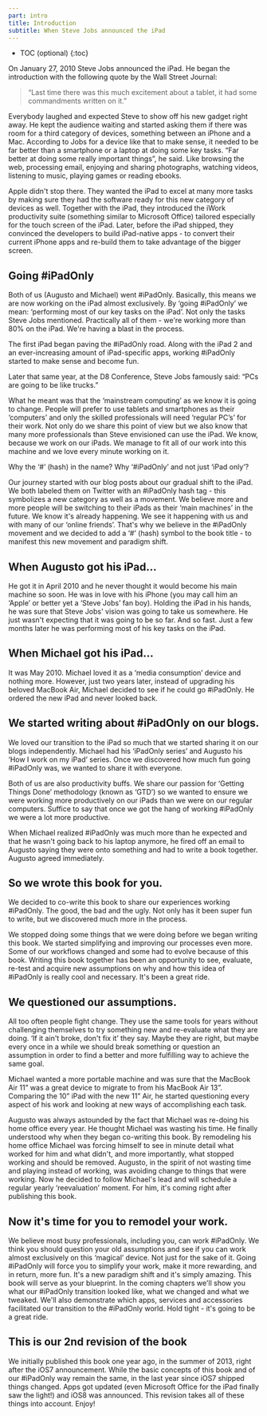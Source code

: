 ```yaml
---
part: intro
title: Introduction
subtitle: When Steve Jobs announced the iPad
---
```


* TOC (optional)
{:toc}

On January 27, 2010 Steve Jobs announced the iPad. He began the introduction with the following quote by the Wall Street Journal:

> “Last time there was this much excitement about a tablet, it had some commandments written on it.” 

Everybody laughed and expected Steve to show off his new gadget right away. He kept the audience waiting and started asking them if there was room for a third category of devices, something between an iPhone and a Mac. According to Jobs for a device like that to make sense, it needed to be far better than a smartphone or a laptop at doing some key tasks. “Far better at doing some really important things”, he said. Like browsing the web, processing email, enjoying and sharing photographs, watching videos, listening to music, playing games or reading ebooks.

Apple didn't stop there. They wanted the iPad to excel at many more tasks by making sure they had the software ready for this new category of devices as well. Together with the iPad, they introduced the iWork productivity suite (something similar to Microsoft Office) tailored especially for the touch screen of the iPad. Later, before the iPad shipped, they convinced the developers to build iPad-native apps - to convert their current iPhone apps and re-build them to take advantage of the bigger screen.

## Going #iPadOnly

Both of us (Augusto and Michael) went #iPadOnly. Basically, this means we are now working on the iPad almost exclusively. By ‘going #iPadOnly’ we mean: ‘performing most of our key tasks on the iPad’. Not only the tasks Steve Jobs mentioned. Practically all of them - we're working more than 80% on the iPad. We're having a blast in the process.

The first iPad began paving the #iPadOnly road. Along with the iPad 2 and an ever-increasing amount of iPad-specific apps, working #iPadOnly started to make sense and become fun.

Later that same year, at the D8 Conference, Steve Jobs famously said: “PCs are going to be like trucks.”

What he meant was that the ‘mainstream computing’ as we know it is going to change. People will prefer to use tablets and smartphones as their ‘computers’ and only the skilled professionals will need ‘regular PC’s’ for their work. Not only do we share this point of view but we also know that many more professionals than Steve envisioned can use the iPad. We know, because we work on our iPads. We manage to fit all of our work into this machine and we love every minute working on it.

Why the ‘#’ (hash) in the name? Why ‘#iPadOnly’ and not just ‘iPad only’?

Our journey started with our blog posts about our gradual shift to the iPad. We both labeled them on Twitter with an #iPadOnly hash tag - this symbolizes a new category as well as a movement. We believe more and more people will be switching to their iPads as their ‘main machines’ in the future. We know it's already happening. We see it happening with us and with many of our ‘online friends’. That's why we believe in the #iPadOnly movement and we decided to add a ‘#’ (hash) symbol to the book title - to manifest this new movement and paradigm shift.

## When Augusto got his iPad...

He got it in April 2010 and he never thought it would become his main machine so soon. He was in love with his iPhone (you may call him an ‘Apple’ or better yet a ‘Steve Jobs’ fan boy). Holding the iPad in his hands, he was sure that Steve Jobs' vision was going to take us somewhere. He just wasn't expecting that it was going to be so far. And so fast. Just a few months later he was performing most of his key tasks on the iPad.

## When Michael got his iPad...

It was May 2010. Michael loved it as a ‘media consumption’ device and nothing more. However, just two years later, instead of upgrading his beloved MacBook Air, Michael decided to see if he could go #iPadOnly. He ordered the new iPad and never looked back.

## We started writing about #iPadOnly on our blogs.

We loved our transition to the iPad so much that we started sharing it on our blogs independently. Michael had his ‘iPadOnly series’ and Augusto his ‘How I work on my iPad’ series. Once we discovered how much fun going #iPadOnly was, we wanted to share it with everyone.

Both of us are also productivity buffs. We share our passion for ‘Getting Things Done’ methodology (known as ‘GTD’) so we wanted to ensure we were working more productively on our iPads than we were on our regular computers. Suffice to say that once we got the hang of working #iPadOnly we were a lot more productive.

When Michael realized #iPadOnly was much more than he expected and that he wasn't going back to his laptop anymore, he fired off an email to Augusto saying they were onto something and had to write a book together. Augusto agreed immediately.

## So we wrote this book for you.

We decided to co-write this book to share our experiences working #iPadOnly. The good, the bad and the ugly. Not only has it been super fun to write, but we discovered much more in the process.

We stopped doing some things that we were doing before we began writing this book. We started simplifying and improving our processes even more. Some of our workflows changed and some had to evolve because of this book. Writing this book together has been an opportunity to see, evaluate, re-test and acquire new assumptions on why and how this idea of #iPadOnly is really cool and necessary. It's been a great ride.

## We questioned our assumptions.

All too often people fight change. They use the same tools for years without challenging themselves to try something new and re-evaluate what they are doing. ‘If it ain't broke, don't fix it’ they say. Maybe they are right, but maybe every once in a while we should break something or question an assumption in order to find a better and more fulfilling way to achieve the same goal.

Michael wanted a more portable machine and was sure that the MacBook Air 11” was a great device to migrate to from his MacBook Air 13”. Comparing the 10” iPad with the new 11” Air, he started questioning every aspect of his work and looking at new ways of accomplishing each task.

Augusto was always astounded by the fact that Michael was re-doing his home office every year. He thought Michael was wasting his time. He finally understood why when they began co-writing this book. By remodeling his home office Michael was forcing himself to see in minute detail what worked for him and what didn't, and more importantly, what stopped working and should be removed. Augusto, in the spirit of not wasting time and playing instead of working, was avoiding change to things that were working. Now he decided to follow Michael's lead and will schedule a regular yearly ‘reevaluation’ moment. For him, it's coming right after publishing this book. 

## Now it's time for you to remodel your work.

We believe most busy professionals, including you, can work #iPadOnly. We think you should question your old assumptions and see if you can work almost exclusively on this ‘magical’ device. Not just for the sake of it. Going #iPadOnly will force you to simplify your work, make it more rewarding, and in return, more fun. It's a new paradigm shift and it's simply amazing. This book will serve as your blueprint. In the coming chapters we'll show you what our #iPadOnly transition looked like, what we changed and what we tweaked. We'll also demonstrate which apps, services and accessories facilitated our transition to the #iPadOnly world. Hold tight - it's going to be a great ride.

## This is our 2nd revision of the book

We initially published this book one year ago, in the summer of 2013, right after the iOS7 announcement. While the basic concepts of this book and of our #iPadOnly way remain the same, in the last year since iOS7 shipped things changed. Apps got updated (even Microsoft Office for the iPad finally saw the light!) and iOS8 was announced. This revision takes all of these things into account. Enjoy!
